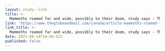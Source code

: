 ```yaml
---
layout: study--link
title: >-
  Mammoths roamed far and wide, possibly to their doom, study says - The Globe and Mail
link: 'https://www.theglobeandmail.com/canada/article-mammoths-roamed-far-and-wide-possibly-to-their-doom-study-says/'
link_title: >-
  Mammoths roamed far and wide, possibly to their doom, study says - The Globe and Mail
date: 2021-08-14T14:56:52Z
published: false
---
```


